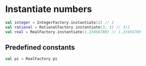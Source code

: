 # Instantiate numbers

```kotlin
val integer = IntegerFactory.instantiate(2) // 2
val rational = RationalFactory.instantiate(3, 2) // 3/2
val real = RealFactory.instantiate(1.23456789) // 1.23456789
```

## Predefined constants

```kotlin
val pi = RealFactory.pi
```